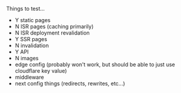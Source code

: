 Things to test...
- Y static pages
- N ISR pages (caching primarily)
- N ISR deployment revalidation
- Y SSR pages
- N invalidation
- Y API
- N images
- edge config (probably won't work, but should be able to just use cloudflare key value)
- middleware
- next config things (redirects, rewrites, etc...)